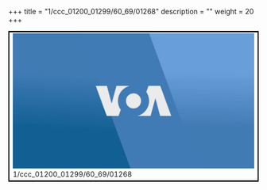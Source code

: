+++
title = "1/ccc_01200_01299/60_69/01268"
description = ""
weight = 20
+++

<table style="border:2px solid black;max-width:800px;max-height:800px;" 
><tr><td>
<img class="center-fit-jpg"
src="/jpg_/aaa_20190430_NxaOmWaI8sI_01267.jpg">
1/ccc_01200_01299/60_69/01268
</img></td></tr></table>
